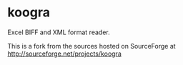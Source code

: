 koogra
======

Excel BIFF and XML format reader.

This is a fork from the sources hosted on SourceForge at http://sourceforge.net/projects/koogra
